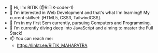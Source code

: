 - 👋 Hi, I’m RITIK (@RITIK-coder-1)
- 👀 I’m interested in Web Development and that's what I'm learning!! My current skillset: [HTML5, CSS3, TailwindCSS].
- 🌱 I'm in my first Sem currently, pursuing Computers and Programming. 
- 🌱 I’m currently diving deep into JavaScript and aiming to master the Full Stack!
- 📫 You can reach me:
   - https://linktr.ee/RITIK_MAHAPATRA

